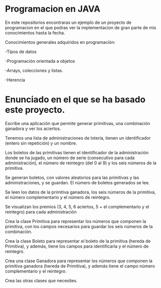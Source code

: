# Programacion en JAVA

En este repositorios encontraras un ejemplo de un proyecto de programacion en el que podras ver la implementacion de gran parte de mis conocimientos hasta la fecha.

Conocimientos generales adquiridos en programación:

-Tipos de datos

-Programación orientada a objetos

-Arrays, colecciones y listas.

-Herencia


# Enunciado en el que se ha basado este proyecto.

Escribe una aplicación que permite generar primitivas, una combinación ganadora y ver los aciertos.

Tenemos una lista de administraciones de lotería, tienen un identificador (entero sin repetición) y un nombre.

Los boletos de las primitivas tienen el identificador de la administración donde se ha jugado, un número de serie (consecutivo para cada administración), el número de reintegro (del 0 al 9) y los seis números de la primitiva.

Se generan boletos, con valores aleatorios para las primitivas y las administraciones, y se guardan. El número de boletos generados se lee.

Se leen los datos de la primitiva ganadora, los seis números de la primitiva, el número complementario y el número de reintegro.

Se visualizan los premios (3, 4, 5, 6 aciertos, 5 + el complementario y el reintegro) para cada administración 

Crea la clase Primitiva para representar los números que componen la primitiva, con los campos necesarios para guardar los seis números de la combinación. 

Crea la clase Boleto para representar el boleto de la primitiva (hereda de Primitiva), y además, tiene los campos para identificarla y el número de reintegro. 

Crea una clase Ganadora para representar los números que componen la primitiva ganadora (hereda de Primitiva), y además tiene el campo número complementario y el reintegro. 

Crea las otras clases que necesites. 
